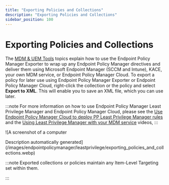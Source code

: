 ```yaml
---
title: "Exporting Policies and Collections"
description: "Exporting Policies and Collections"
sidebar_position: 100
---
```


# Exporting Policies and Collections

The [MDM & UEM Tools](/docs/endpointpolicymanager/gettingstarted/mdmmanual/overview.md) topics explain how to use the Endpoint Policy Manager
Exporter to wrap up any Endpoint Policy Manager directives and deliver them using Microsoft Endpoint
Manager (SCCM and Intune), KACE, your own MDM service, or Endpoint Policy Manager Cloud. To export a
policy for later use using Endpoint Policy Manager Exporter or Endpoint Policy Manager Cloud,
right-click the collection or the policy and select **Export to XML**. This will enable you to save
an XML file, which you can use later.

:::note
For more information on how to use Endpoint Policy Manager Least Privilege Manager and
Endpoint Policy Manager Cloud, please see the
[Use Endpoint Policy Manager Cloud to deploy PP Least Privilege Manager rules](/docs/endpointpolicymanager/components/endpointprivilegemanager/videolearningcenter/methods/cloudrules.md)
and the [Using Least Privilege Manager with your MDM service](/docs/endpointpolicymanager/components/endpointprivilegemanager/videolearningcenter/methods/mdm.md)
videos,
:::


![A screenshot of a computer

Description automatically
generated](/images/endpointpolicymanager/leastprivilege/exporting_policies_and_collections.webp)

:::note
Exported collections or policies maintain any Item-Level Targeting set within them.

:::
